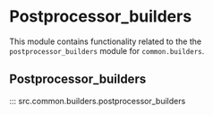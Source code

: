 # Postprocessor_builders

This module contains functionality related to the the `postprocessor_builders` module for `common.builders`.

## Postprocessor_builders

::: src.common.builders.postprocessor_builders

